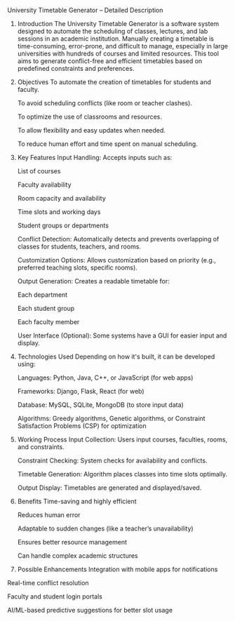 University Timetable Generator – Detailed Description
1. Introduction
   The University Timetable Generator is a software system designed to automate the scheduling of classes, lectures, and lab sessions in an academic institution. Manually creating a timetable is time-consuming, error-prone, and difficult to manage, especially in large universities with hundreds of courses and limited resources. This tool aims to generate conflict-free and efficient timetables based on predefined constraints and preferences.

2. Objectives
   To automate the creation of timetables for students and faculty.

   To avoid scheduling conflicts (like room or teacher clashes).

   To optimize the use of classrooms and resources.

   To allow flexibility and easy updates when needed.

   To reduce human effort and time spent on manual scheduling.

3. Key Features
   Input Handling: Accepts inputs such as:

   List of courses

   Faculty availability

   Room capacity and availability

   Time slots and working days

   Student groups or departments

   Conflict Detection: Automatically detects and prevents overlapping of classes for students, teachers, and rooms.

   Customization Options: Allows customization based on priority (e.g., preferred teaching slots, specific rooms).

   Output Generation: Creates a readable timetable for:

   Each department

   Each student group

   Each faculty member

   User Interface (Optional): Some systems have a GUI for easier input and display.

4. Technologies Used
   Depending on how it's built, it can be developed using:

   Languages: Python, Java, C++, or JavaScript (for web apps)

   Frameworks: Django, Flask, React (for web)

   Database: MySQL, SQLite, MongoDB (to store input data)

   Algorithms: Greedy algorithms, Genetic algorithms, or Constraint Satisfaction Problems (CSP) for optimization

5. Working Process
   Input Collection: Users input courses, faculties, rooms, and constraints.

   Constraint Checking: System checks for availability and conflicts.

   Timetable Generation: Algorithm places classes into time slots optimally.

   Output Display: Timetables are generated and displayed/saved.

6. Benefits
   Time-saving and highly efficient

   Reduces human error

   Adaptable to sudden changes (like a teacher’s unavailability)

   Ensures better resource management

   Can handle complex academic structures

7. Possible Enhancements
   Integration with mobile apps for notifications

Real-time conflict resolution

Faculty and student login portals

AI/ML-based predictive suggestions for better slot usage
